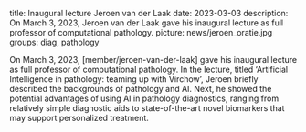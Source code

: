 title: Inaugural lecture Jeroen van der Laak
date: 2023-03-03
description: On March 3, 2023, Jeroen van der Laak gave his inaugural lecture as full professor of computational pathology.
picture: news/jeroen_oratie.jpg
groups: diag, pathology

On March 3, 2023, [member/jeroen-van-der-laak] gave his inaugural lecture as full professor of computational pathology. In the lecture, titled ‘Artificial Intelligence in pathology: teaming up with Virchow’, Jeroen briefly described the backgrounds of pathology and AI. Next, he showed the potential advantages of using AI in pathology diagnostics, ranging from relatively simple diagnostic aids to state-of-the-art novel biomarkers that may support personalized treatment.
